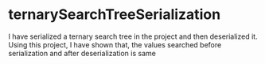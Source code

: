 # ternarySearchTreeSerialization
I have serialized a ternary search tree in the project and then deserialized it. Using this project, I have shown that, the values searched before serialization and after deserialization is same
